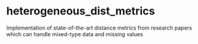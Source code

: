 # heterogeneous_dist_metrics
Implementation of state-of-the-art distance metrics from research papers which can handle mixed-type data and missing values

